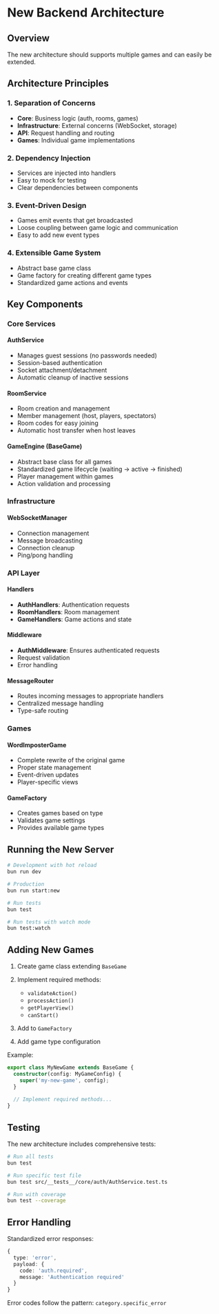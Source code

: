# New Backend Architecture

## Overview

The new architecture should supports multiple games and can easily be extended.

## Architecture Principles

### 1. **Separation of Concerns**
- **Core**: Business logic (auth, rooms, games)
- **Infrastructure**: External concerns (WebSocket, storage)
- **API**: Request handling and routing
- **Games**: Individual game implementations

### 2. **Dependency Injection**
- Services are injected into handlers
- Easy to mock for testing
- Clear dependencies between components

### 3. **Event-Driven Design**
- Games emit events that get broadcasted
- Loose coupling between game logic and communication
- Easy to add new event types

### 4. **Extensible Game System**
- Abstract base game class
- Game factory for creating different game types
- Standardized game actions and events

## Key Components

### Core Services

#### AuthService
- Manages guest sessions (no passwords needed)
- Session-based authentication
- Socket attachment/detachment
- Automatic cleanup of inactive sessions

#### RoomService  
- Room creation and management
- Member management (host, players, spectators)
- Room codes for easy joining
- Automatic host transfer when host leaves

#### GameEngine (BaseGame)
- Abstract base class for all games
- Standardized game lifecycle (waiting → active → finished)
- Player management within games
- Action validation and processing

### Infrastructure

#### WebSocketManager
- Connection management
- Message broadcasting
- Connection cleanup
- Ping/pong handling

### API Layer

#### Handlers
- **AuthHandlers**: Authentication requests
- **RoomHandlers**: Room management
- **GameHandlers**: Game actions and state

#### Middleware
- **AuthMiddleware**: Ensures authenticated requests
- Request validation
- Error handling

#### MessageRouter
- Routes incoming messages to appropriate handlers
- Centralized message handling
- Type-safe routing

### Games

#### WordImposterGame
- Complete rewrite of the original game
- Proper state management
- Event-driven updates
- Player-specific views


#### GameFactory
- Creates games based on type
- Validates game settings
- Provides available game types

## Running the New Server

```bash
# Development with hot reload
bun run dev

# Production
bun run start:new

# Run tests
bun test

# Run tests with watch mode
bun test:watch
```

## Adding New Games

1. Create game class extending `BaseGame`
2. Implement required methods:
   - `validateAction()`
   - `processAction()`
   - `getPlayerView()`
   - `canStart()`

3. Add to `GameFactory`
4. Add game type configuration

Example:
```typescript
export class MyNewGame extends BaseGame {
  constructor(config: MyGameConfig) {
    super('my-new-game', config);
  }
  
  // Implement required methods...
}
```

## Testing

The new architecture includes comprehensive tests:

```bash
# Run all tests
bun test

# Run specific test file
bun test src/__tests__/core/auth/AuthService.test.ts

# Run with coverage
bun test --coverage
```

## Error Handling

Standardized error responses:
```typescript
{
  type: 'error',
  payload: {
    code: 'auth.required',
    message: 'Authentication required'
  }
}
```

Error codes follow the pattern: `category.specific_error`